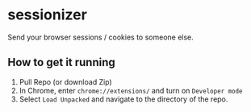 # sessionizer
Send your browser sessions / cookies to someone else. 


## How to get it running
1. Pull Repo (or download Zip)
2. In Chrome, enter `chrome://extensions/` and turn on `Developer mode`
3. Select `Load Unpacked` and navigate to the directory of the repo.
